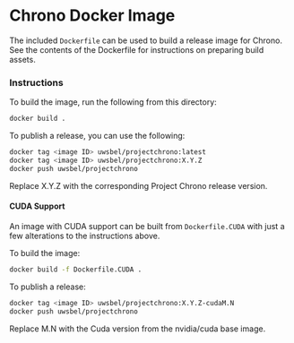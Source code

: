Chrono Docker Image
===================

The included `Dockerfile` can be used to build a release image for Chrono.
See the contents of the Dockerfile for instructions on preparing build assets.

### Instructions

To build the image, run the following from this directory:
```sh
docker build .
```

To publish a release, you can use the following:
```sh
docker tag <image ID> uwsbel/projectchrono:latest
docker tag <image ID> uwsbel/projectchrono:X.Y.Z
docker push uwsbel/projectchrono
```
Replace X.Y.Z with the corresponding Project Chrono release version.


#### CUDA Support

An image with CUDA support can be built from `Dockerfile.CUDA` with just a few
alterations to the instructions above.

To build the image:
```sh
docker build -f Dockerfile.CUDA .
```

To publish a release:
```sh
docker tag <image ID> uwsbel/projectchrono:X.Y.Z-cudaM.N
docker push uwsbel/projectchrono
```
Replace M.N with the Cuda version from the nvidia/cuda base image.


